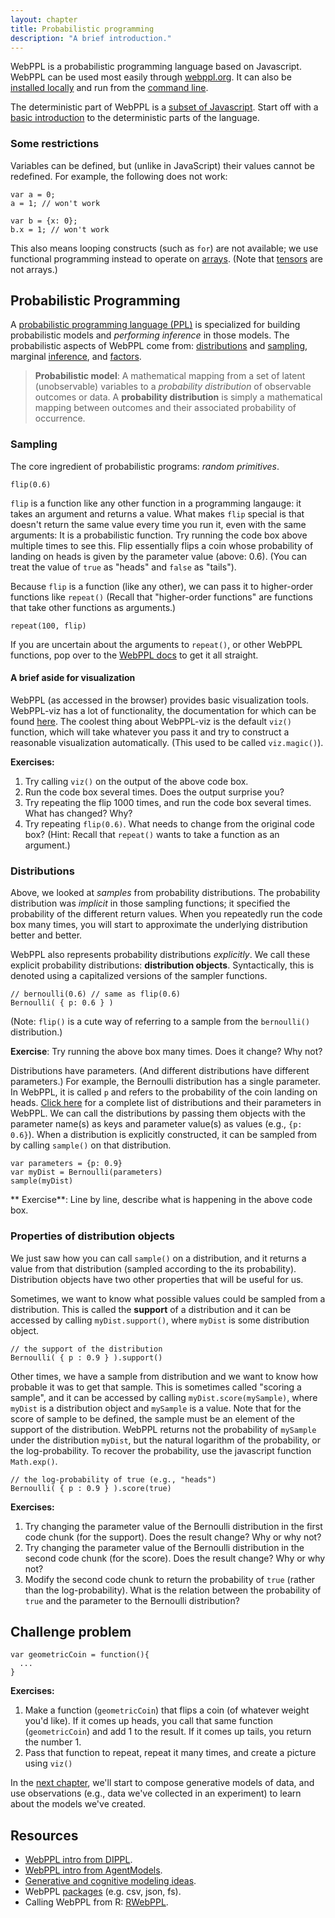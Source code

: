 ```yaml
---
layout: chapter
title: Probabilistic programming
description: "A brief introduction."
---
```


WebPPL is a probabilistic programming language based on Javascript. WebPPL can be used most easily through [webppl.org](http://webppl.org). It can also be [installed locally](http://webppl.readthedocs.io/en/dev/installation.html) and run from the [command line](http://webppl.readthedocs.io/en/dev/usage.html).

The deterministic part of WebPPL is a [subset of Javascript](http://dippl.org/chapters/02-webppl.html). Start off with a [basic introduction](http://probmods.org/chapters/13-appendix-js-basics.html) to the deterministic parts of the language.

### Some restrictions

Variables can be defined, but (unlike in JavaScript) their values cannot be redefined. For example, the following does not work:

~~~~
var a = 0;
a = 1; // won't work

var b = {x: 0};
b.x = 1; // won't work
~~~~

This also means looping constructs (such as `for`) are not available; we use functional programming instead to operate on [arrays](http://webppl.readthedocs.io/en/dev/functions/arrays.html).
(Note that [tensors](http://webppl.readthedocs.io/en/dev/functions/tensors.html) are not arrays.)

## Probabilistic Programming

A [probabilistic programming language (PPL)](https://en.wikipedia.org/wiki/Probabilistic_programming_language) is specialized for building probabilistic models and *performing inference* in those models. 
The probabilistic aspects of WebPPL come from: [distributions](http://webppl.readthedocs.io/en/dev/distributions.html) and [sampling](http://webppl.readthedocs.io/en/dev/sample.html),
marginal [inference](http://webppl.readthedocs.io/en/dev/inference/index.html),
and [factors](http://webppl.readthedocs.io/en/dev/inference/index.html#factor).


> **Probabilistic model**: A mathematical mapping from a set of latent (unobservable) variables to a *probability distribution* of observable outcomes or data. A **probability distribution** is simply a mathematical mapping between outcomes and their associated probability of occurrence.


### Sampling

The core ingredient of probabilistic programs: *random primitives*.

~~~~
flip(0.6)
~~~~

`flip` is a function like any other function in a programming langauge: it takes an argument and returns a value. 
What makes `flip` special is that doesn't return the same value every time you run it, even with the same arguments: It is a probabilistic function. 
Try running the code box above multiple times to see this.
Flip essentially flips a coin whose probability of landing on heads is given by the parameter value (above: 0.6).
(You can treat the value of `true` as "heads" and `false` as "tails").

Because `flip` is a function (like any other), we can pass it to higher-order functions like `repeat()`
(Recall that "higher-order functions" are functions that take other functions as arguments.)

~~~~
repeat(100, flip)
~~~~

If you are uncertain about the arguments to `repeat()`, or other WebPPL functions, pop over to the [WebPPL docs](http://docs.webppl.org/en/master/functions/arrays.html#repeat) to get it all straight.

#### A brief aside for visualization

WebPPL (as accessed in the browser) provides basic visualization tools. 
WebPPL-viz has a lot of functionality, the documentation for which can be found [here](https://github.com/probmods/webppl-viz). 
The coolest thing about WebPPL-viz is the default `viz()` function, which will take whatever you pass it and try to construct a reasonable visualization automatically. 
(This used to be called `viz.magic()`).

**Exercises:**

1. Try calling `viz()` on the output of the above code box.
2. Run the code box several times. Does the output surprise you?
3. Try repeating the flip 1000 times, and run the code box several times. What has changed? Why?
4. Try repeating `flip(0.6)`. What needs to change from the original code box? (Hint: Recall that `repeat()` wants to take a function as an argument.)

### Distributions

Above, we looked at *samples* from probability distributions. 
The probability distribution was *implicit* in those sampling functions; it specified the probability of the different return values. 
When you repeatedly run the code box many times, you will start to approximate the underlying distribution better and better.

WebPPL also represents probability distributions *explicitly*. 
We call these explicit probability distributions: **distribution objects**.
Syntactically, this is denoted using a capitalized versions of the sampler functions. 

~~~~
// bernoulli(0.6) // same as flip(0.6)
Bernoulli( { p: 0.6 } )
~~~~

(Note: `flip()` is a cute way of referring to a sample from the `bernoulli()` distribution.)

**Exercise**: Try running the above box many times. Does it change? Why not?

Distributions have parameters. (And different distributions have different parameters.)
For example, the Bernoulli distribution has a single parameter.
In WebPPL, it is called `p` and refers to the probability of the coin landing on heads.
[Click here](http://docs.webppl.org/en/master/distributions.html) for a complete list of distributions and their parameters in WebPPL.
We can call the distributions by passing them objects with the parameter name(s) as keys and parameter value(s) as values (e.g., `{p: 0.6}`).
When a distribution is explicitly constructed, it can be sampled from by calling `sample()` on that distribution.

~~~~
var parameters = {p: 0.9}
var myDist = Bernoulli(parameters)
sample(myDist)
~~~~

** Exercise**: Line by line, describe what is happening in the above code box.

### Properties of distribution objects

We just saw how you can call `sample()` on a distribution, and it returns a value from that distribution (sampled according to the its probability).
Distribution objects have two other properties that will be useful for us.

Sometimes, we want to know what possible values could be sampled from a distribution.
This is called the **support** of a distribution and it can be accessed by calling `myDist.support()`, where `myDist` is some distribution object.

~~~~
// the support of the distribution
Bernoulli( { p : 0.9 } ).support() 
~~~~

Other times, we have a sample from distribution and we want to know how probable it was to get that sample.
This is sometimes called "scoring a sample", and it can be accessed by calling `myDist.score(mySample)`, where `myDist` is a distribution object and `mySample` is a value. 
Note that for the score of sample to be defined, the sample must be an element of the support of the distribution.
WebPPL returns not the probability of `mySample` under the distribution `myDist`, but the natural logarithm of the probability, or the log-probability.
To recover the probability, use the javascript function `Math.exp()`.


~~~~
// the log-probability of true (e.g., "heads")
Bernoulli( { p : 0.9 } ).score(true)
~~~~


**Exercises:**

1. Try changing the parameter value of the Bernoulli distribution in the first code chunk (for the support). Does the result change? Why or why not?
2. Try changing the parameter value of the Bernoulli distribution in the second code chunk (for the score). Does the result change? Why or why not?
3. Modify the second code chunk to return the probability of `true` (rather than the log-probability). What is the relation between the probability of `true` and the parameter to the Bernoulli distribution?


## Challenge problem

~~~~
var geometricCoin = function(){
  ...
}

~~~~

**Exercises:**

1. Make a function (`geometricCoin`) that flips a coin (of whatever weight you'd like). If it comes up heads, you call that same function (`geometricCoin`) and add 1 to the result. If it comes up tails, you return the number 1.
2. Pass that function to repeat, repeat it many times, and create a picture using `viz()`

In the [next chapter](3-simpleModels.html), we'll start to compose generative models of data, and use observations (e.g., data we've collected in an experiment) to learn about the models we've created.


## Resources

- [WebPPL intro from DIPPL](http://dippl.org/chapters/02-webppl.html).
- [WebPPL intro from AgentModels](http://agentmodels.org/chapters/2-webppl.html).
- [Generative and cognitive modeling ideas](https://probmods.org).
- WebPPL [packages](http://webppl.readthedocs.io/en/dev/packages.html) (e.g. csv, json, fs).
- Calling WebPPL from R: [RWebPPL](https://github.com/mhtess/rwebppl).
